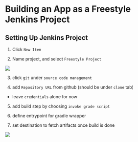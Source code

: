 # Building an App as a Freestyle Jenkins Project

## Setting Up Jenkins Project

1. Click `New Item`

2. Name project, and select `Freestyle Project`


<img src="https://user-images.githubusercontent.com/6856382/224584203-f090549f-5681-41d3-b6ef-baf171727c26.png">

3. click `git` under `source code management`

4. add `Repository URL` from github (should be under `clone` tab)
- leave `credentials` alone for now

5. add build step by choosing `invoke grade script`

6. define entrypoint for gradle wrapper

7. set destination to fetch artifacts once build is done

<img src="https://user-images.githubusercontent.com/6856382/224583757-57f2ec0c-8d26-4c0a-8b2a-92737ed05744.png">

